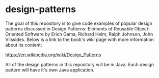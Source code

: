# design-patterns
The goal of this repository is to give code examples of popular design patterns discussed in Design Patterns: Elements of Reusable Object-Oriented Software
by Erich Gama, Richard Helm, Ralph Johnson, John Vlissides.
Below is a link to the book's wiki page with more information about its content:

https://en.wikipedia.org/wiki/Design_Patterns

All of the design patterns in this repository will be in Java.
Each design pattern will have it's own Java application.
